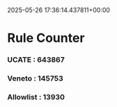 2025-05-26 17:36:14.437811+00:00
# Rule Counter 
 ### UCATE : 643867

 ### Veneto : 145753

 ### Allowlist : 13930